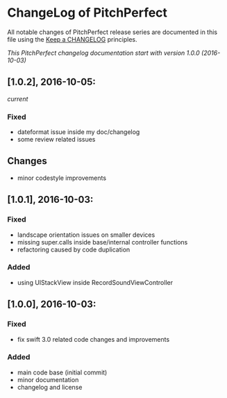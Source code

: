 # ChangeLog of PitchPerfect

All notable changes of PitchPerfect release series are documented in this file using the [Keep a CHANGELOG](http://keepachangelog.com/) principles.

_This PitchPerfect changelog documentation start with version 1.0.0 (2016-10-03)_

## [1.0.2], 2016-10-05:
_current_

### Fixed

* dateformat issue inside my doc/changelog
* some review related issues

## Changes

* minor codestyle improvements

## [1.0.1], 2016-10-03:

### Fixed

* landscape orientation issues on smaller devices
* missing super.calls inside base/internal controller functions
* refactoring caused by code duplication

### Added
* using UIStackView inside RecordSoundViewController


## [1.0.0], 2016-10-03:

### Fixed

* fix swift 3.0 related code changes and improvements

### Added

* main code base (initial commit)
* minor documentation
* changelog and license
